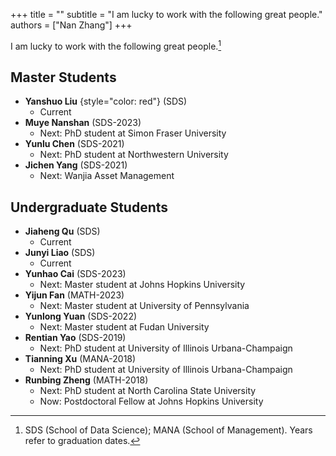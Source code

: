 +++
title = ""
subtitle = "I am lucky to work with the following great people."
authors = ["Nan Zhang"]
+++

I am lucky to work with the following great people.[^1]

## Master Students 

- **Yanshuo Liu** {style="color: red"} (SDS) 
    - Current
- **Muye Nanshan** (SDS-2023) 
    - Next: PhD student at Simon Fraser University
- **Yunlu Chen** (SDS-2021) 
    - Next: PhD student at Northwestern University
- **Jichen Yang** (SDS-2021) 
    - Next: Wanjia Asset Management

## Undergraduate Students

- **Jiaheng Qu** (SDS) 
    - Current
- **Junyi Liao** (SDS) 
    - Current
- **Yunhao Cai** (SDS-2023) 
    - Next: Master student at Johns Hopkins University
- **Yijun Fan** (MATH-2023) 
    - Next: Master student at University of Pennsylvania
- **Yunlong Yuan** (SDS-2022) 
    - Next: Master student at Fudan University
- **Rentian Yao** (SDS-2019) 
    - Next: PhD student at University of Illinois Urbana-Champaign
- **Tianning Xu** (MANA-2018) 
    - Next: PhD student at University of Illinois Urbana-Champaign
- **Runbing Zheng** (MATH-2018) 
    - Next: PhD student at North Carolina State University
    - Now: Postdoctoral Fellow at Johns Hopkins University


[^1]: SDS (School of Data Science); MANA (School of Management). Years refer to graduation dates.